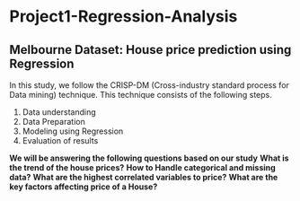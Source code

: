 # Project1-Regression-Analysis
## Melbourne Dataset: House price prediction using Regression
In this study, we follow the CRISP-DM (Cross-industry standard process for Data mining) technique. This technique consists of the following steps.
1. Data understanding
2. Data Preparation
3. Modeling using Regression
4. Evaluation of results

**We will be answering the following questions based on our study**
**What is the trend of the house prices?**
**How to Handle categorical and missing data?**
**What are the highest correlated variables to price?**
**What are the key factors affecting price of a House?**




